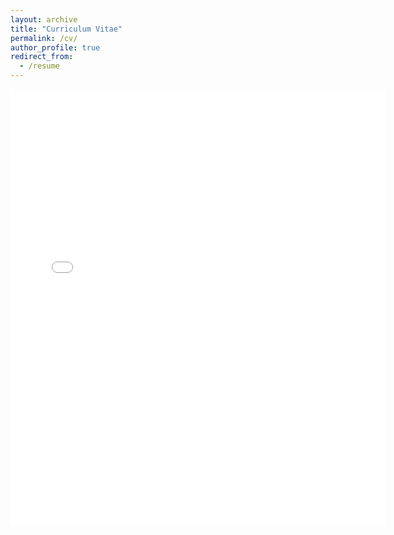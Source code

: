 ```yaml
---
layout: archive
title: "Curriculum Vitae"
permalink: /cv/
author_profile: true
redirect_from:
  - /resume
---
```


<embed src="{{ site.baseurl }}/files/CV.pdf" width="600" height="700" type='application/pdf'>